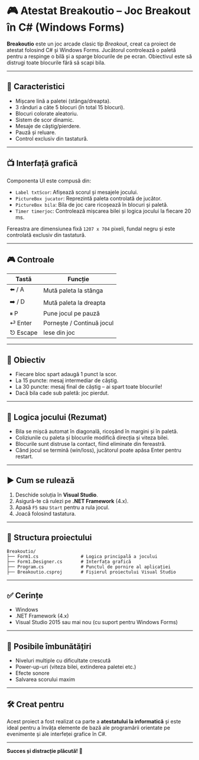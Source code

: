 # 🎮 Atestat Breakoutio – Joc Breakout în C# (Windows Forms)

**Breakoutio** este un joc arcade clasic tip *Breakout*, creat ca proiect de atestat folosind C# și Windows Forms. Jucătorul controlează o paletă pentru a respinge o bilă și a sparge blocurile de pe ecran. Obiectivul este să distrugi toate blocurile fără să scapi bila.

---

## 🧩 Caracteristici

- Mișcare lină a paletei (stânga/dreapta).
- 3 rânduri a câte 5 blocuri (în total 15 blocuri).
- Blocuri colorate aleatoriu.
- Sistem de scor dinamic.
- Mesaje de câștig/pierdere.
- Pauză și reluare.
- Control exclusiv din tastatură.

---

## 📺 Interfață grafică

Componenta UI este compusă din:

- `Label txtScor`: Afișează scorul și mesajele jocului.
- `PictureBox jucator`: Reprezintă paleta controlată de jucător.
- `PictureBox bila`: Bila de joc care ricoșează în blocuri și paletă.
- `Timer timerjoc`: Controlează mișcarea bilei și logica jocului la fiecare 20 ms.

Fereastra are dimensiunea fixă `1207 x 704` pixeli, fundal negru și este controlată exclusiv din tastatură.

---

## 🎮 Controale

| Tastă        | Funcție                             |
|--------------|--------------------------------------|
| ⬅️ / A       | Mută paleta la stânga               |
| ➡️ / D       | Mută paleta la dreapta              |
| ⏸ P         | Pune jocul pe pauză                 |
| ⏎ Enter     | Pornește / Continuă jocul           |
| ⎋ Escape    | Iese din joc                         |

---

## 🎯 Obiectiv

- Fiecare bloc spart adaugă 1 punct la scor.
- La 15 puncte: mesaj intermediar de câștig.
- La 30 puncte: mesaj final de câștig – ai spart toate blocurile!
- Dacă bila cade sub paletă: joc pierdut.

---

## 🧠 Logica jocului (Rezumat)

- Bila se mișcă automat în diagonală, ricoșând în margini și în paletă.
- Coliziunile cu paleta și blocurile modifică direcția și viteza bilei.
- Blocurile sunt distruse la contact, fiind eliminate din fereastră.
- Când jocul se termină (win/loss), jucătorul poate apăsa Enter pentru restart.

---

## ▶️ Cum se rulează

1. Deschide soluția în **Visual Studio**.
2. Asigură-te că rulezi pe **.NET Framework** (4.x).
3. Apasă `F5` sau `Start` pentru a rula jocul.
4. Joacă folosind tastatura.

---

## 📂 Structura proiectului

```
Breakoutio/
├── Form1.cs                # Logica principală a jocului
├── Form1.Designer.cs       # Interfața grafică
├── Program.cs              # Punctul de pornire al aplicației
├── Breakoutio.csproj       # Fișierul proiectului Visual Studio
```

---

## ✅ Cerințe

- Windows
- .NET Framework (4.x)
- Visual Studio 2015 sau mai nou (cu suport pentru Windows Forms)

---

## 📌 Posibile îmbunătățiri

- Niveluri multiple cu dificultate crescută
- Power-up-uri (viteza bilei, extinderea paletei etc.)
- Efecte sonore
- Salvarea scorului maxim

---

## 🛠️ Creat pentru

Acest proiect a fost realizat ca parte a **atestatului la informatică** și este ideal pentru a învăța elemente de bază ale programării orientate pe evenimente și ale interfeței grafice în C#.

---

**Succes și distracție plăcută! 🎉**
